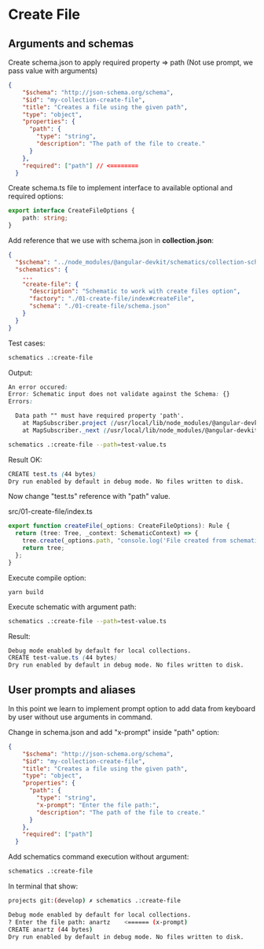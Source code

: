 # Create File

## Arguments and schemas

Create schema.json to apply required property => path
(Not use prompt, we pass value with arguments)
```json
{
    "$schema": "http://json-schema.org/schema",
    "$id": "my-collection-create-file",
    "title": "Creates a file using the given path",
    "type": "object",
    "properties": {
      "path": {
        "type": "string",
        "description": "The path of the file to create."
      }
    },
    "required": ["path"] // <========
  }
```

Create schema.ts file to implement interface to available optional and required options:
```typescript
export interface CreateFileOptions {
    path: string;
}
```

Add reference that we use with schema.json in **collection.json**:

```json
{
  "$schema": "../node_modules/@angular-devkit/schematics/collection-schema.json",
  "schematics": {
    ...
    "create-file": {
      "description": "Schematic to work with create files option",
      "factory": "./01-create-file/index#createFile",
      "schema": "./01-create-file/schema.json"
    }
  }
}
```

Test cases:

```bash
schematics .:create-file
```
Output:
```css
An error occured:
Error: Schematic input does not validate against the Schema: {}
Errors:

  Data path "" must have required property 'path'.
    at MapSubscriber.project (/usr/local/lib/node_modules/@angular-devkit/schematics-cli/node_modules/@angular-devkit/schematics/tools/schema-option-transform.js:30:27)
    at MapSubscriber._next (/usr/local/lib/node_modules/@angular-devkit/schematics-cli/node_modules/rxjs/internal/operators/map.js:49:35)
```

```bash
schematics .:create-file --path=test-value.ts
```

Result OK:
```css
CREATE test.ts (44 bytes)
Dry run enabled by default in debug mode. No files written to disk.
```

Now change "test.ts" reference with "path" value.

src/01-create-file/index.ts

```typescript
export function createFile(_options: CreateFileOptions): Rule {
  return (tree: Tree, _context: SchematicContext) => {
    tree.create(_options.path, "console.log('File created from schematic!');");
    return tree;
  };
}
```
Execute compile option:
```
yarn build
```

Execute schematic with argument path:

```bash
schematics .:create-file --path=test-value.ts
```
Result:

```css
Debug mode enabled by default for local collections.
CREATE test-value.ts (44 bytes)
Dry run enabled by default in debug mode. No files written to disk.
```

## User prompts and aliases

In this point we learn to implement prompt option to add data from keyboard by user without use arguments in command.

Change in schema.json and add "x-prompt" inside "path" option:

```json
{
    "$schema": "http://json-schema.org/schema",
    "$id": "my-collection-create-file",
    "title": "Creates a file using the given path",
    "type": "object",
    "properties": {
      "path": {
        "type": "string",
        "x-prompt": "Enter the file path:",
        "description": "The path of the file to create."
      }
    },
    "required": ["path"]
  }
```

Add schematics command execution without argument:

```bash
schematics .:create-file
```
In terminal that show:
```bash
projects git:(develop) ✗ schematics .:create-file

Debug mode enabled by default for local collections.
? Enter the file path: anartz    <====== (x-prompt)
CREATE anartz (44 bytes)
Dry run enabled by default in debug mode. No files written to disk.
```